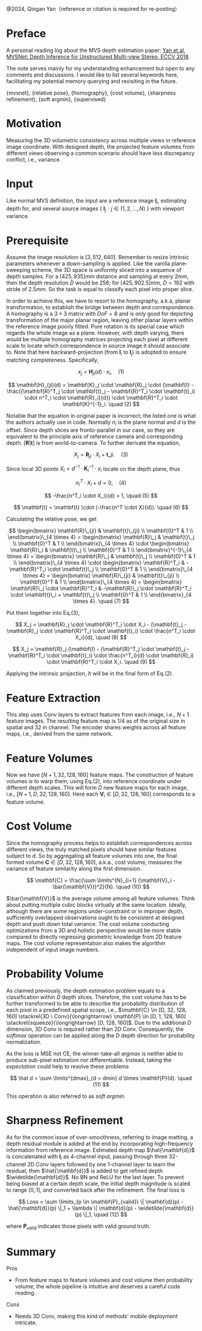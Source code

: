 @2024, Qingan Yan（reference or citation is required for re-posting）

# Preface
A personal reading log about the MVS depth estimation paper: 
[Yan et al, MVSNet: Depth Inference for Unstructured Multi-view Stereo, ECCV 2018](https://arxiv.org/abs/1804.02505). 

The note serves mainly for my understanding enhancement but open to any comments and discussions. I would like to list several keywords here, facilitating my potential memory querying and revisiting in the future.

{mvsnet}, {relative pose}, {homography}, {cost volume}, {sharpness refinement}, {soft argmin}, {supervised}

# Motivation
Measuring the 3D volumetric consistency across multiple views in reference image coordinate. With designed depth, the projected feature volumes from different views observing a common scenario should have less discrepancy conflict, i.e., variance.

# Input
Like normal MVS definition, the input are a reference image $\mathbf{I}_i$, estimating depth for, and several source images { $\mathbf{I}_j: j \in (1, 2,..., N)$ } with viewport variance.

# Prerequisite
Assume the image resolution is $[3, 512, 640]$. Remember to resize intrinsic parameters whenever a down-sampling is applied. Like the vanilla plane-sweeping scheme, the 3D space is uniformly sliced into a sequence of depth samples. For a $[425, 935] mm$ distance and sampling at every $2 mm$, then the depth resolution $D$ would be 256; for $[425, 902.5] mm$, $D = 192$ with stride of $2.5 mm$. So the task is equal to classify each pixel into proper slice.

In order to achieve this, we have to resort to the homography, a.k.a, planar transformation, to establish the bridge between depth and correspondence. A homography is a $3 \times 3$ matrix with $DoF = 8$ and is only good for depicting transformation of the major planar region, leaving other planar layers within the reference image poorly fitted. Pure rotation is its special case which regards the whole image as a plane. However, with depth varying, there would be multiple homography matrices projecting each pixel at different scale to locate which correspondence in source image it should associate to. Note that here backward-projection (from $\mathbf{I}_i$ to $\mathbf{I}_j$) is adopted to ensure matching completeness. Specifically,

```math
x_j = \mathbf{H}_{ji}(d) \cdot x_i, \quad (1)
```

$$
\mathbf{H}_{ji}(d) = \mathbf{K}_j \cdot \mathbf{R}_j \cdot (\mathbf{I} - \frac{(\mathbf{R}^T_j \cdot \mathbf{t}_j - \mathbf{R}^T_i \cdot \mathbf{t}_i) \cdot n^T_i \cdot \mathbf{R}_i}{d}) \cdot \mathbf{R}^T_i \cdot \mathbf{K}^{-1}_i. \quad (2)
$$

Notable that the equation in original paper is incorrect; the listed one is what the authors actually use in code. Normally $n_i$ is the plane normal and $d$ is the offset. Since depth slices are fronto-parallel in our case, so they are equivalent to the principle axis of reference camera and corresponding depth. $[\mathbf{R} | \mathbf{t}]$ is from world-to-camera. To further derivate the equation,

$$
%\begin{equation}
X_j = \mathbf{R}_{ ji } \cdot X_i + \mathbf{t}\_{ji}. \quad (3)
%\end{equation}
$$

Since local 3D points $X_i = d^{-1} \cdot \mathbf{K}^{-1}_i \cdot x_i$ locate on the depth plane, thus

$$
n^T_i \cdot X_i + d = 0, \quad (4)
$$

$$
-\frac{n^T_i \cdot X_i}{d} = 1, \quad (5)
$$

$$
\mathbf{t} = \mathbf{t} \cdot (-\frac{n^T \cdot X}{d}). \quad (6)
$$

Calculating the relative pose, we get

$$
\begin{bmatrix}
\mathbf{R}\_{ji} & \mathbf{t}\_{ji} \\
\mathbf{0}^T & 1 \\
\end{bmatrix}\_{4 \times 4} =
\begin{bmatrix}
\mathbf{R}\_j & \mathbf{t}\_j \\
\mathbf{0}^T & 1 \\
\end{bmatrix}\_{4 \times 4} 
\cdot
\begin{bmatrix}
\mathbf{R}\_i & \mathbf{t}\_j \\
\mathbf{0}^T & 1 \\
\end{bmatrix}^{-1}\_{4 \times 4} =
\begin{bmatrix}
\mathbf{R}\_j & \mathbf{t}\_j \\
\mathbf{0}^T & 1 \\
\end{bmatrix}\_{4 \times 4} \cdot
\begin{bmatrix}
\mathbf{R}^T_i & -\mathbf{R}^T_i \cdot \mathbf{t}\_j \\
\mathbf{0}^T & 1 \\
\end{bmatrix}\_{4 \times 4} =
\begin{bmatrix}
\mathbf{R}\_{ji} & \mathbf{t}\_{ji} \\
\mathbf{0}^T & 1 \\
\end{bmatrix}\_{4 \times 4} =
\begin{bmatrix}
\mathbf{R}\_j \cdot \mathbf{R}^T_i & -\mathbf{R}\_j \cdot \mathbf{R}^T_i \cdot \mathbf{t}\_i + \mathbf{t}\_j \\
\mathbf{0}^T & 1 \\
\end{bmatrix}_{4 \times 4}. \quad (7)
$$

Put them together into Eq.(3),

$$
X_j = \mathbf{R}_j \cdot \mathbf{R}^T_i \cdot X_i - (\mathbf{t}_j - \mathbf{R}_j \cdot \mathbf{R}^T_i \cdot \mathbf{t}_i) \cdot \frac{n^T_i \cdot X_i}{d}, \quad (8)
$$

$$
X_j = \mathbf{R}_j (\mathbf{I} - (\mathbf{R}^T_j \cdot \mathbf{t}_j - \mathbf{R}^T_i \cdot \mathbf{t}_i) \cdot \frac{n^T_i}{d} \cdot \mathbf{R}_i) \cdot \mathbf{R}^T_i \cdot X_i. \quad (9)
$$

Applying the intrinsic projection, it will be in the final form of Eq.(2).

# Feature Extraction
This step uses Conv layers to extract features from each image, i.e., $N + 1$ feature images. The resulting feature map is $1 / 4$ as of the original size in spatial and $32$ in channel. The encoder shares weights across all feature maps, i.e., derived from the same network.

# Feature Volumes
Now we have $[N + 1, 32, 128, 160]$ feature maps. The construction of feature volumes is to warp them, using Eq.(2), into reference coordinate under different depth scales. This will form $D$ new feature maps for each image, i.e., $[N + 1, D, 32, 128, 160]$. Here each $\mathbf{V}_i \in [D, 32, 128, 160]$ corresponds to a feature volume.

# Cost Volume
Since the homography process helps to establish correspondences across different views, the truly matched pixels should have similar features subject to $d$. So by aggregating all feature volumes into one, the final formed volume $\mathbf{C} \in [D, 32, 128, 160]$, a.k.a., cost volume, measures the variance of feature similarity along the first dimension. 

$$
\mathbf{C} = \frac{\sum \limits^{N}_{i=1} (\mathbf{V}_i - \bar{\mathbf{V}})^2}{N}. \quad (10)
$$

$\bar{\mathbf{V}}$ is the average volume among all feature volumes. Think about putting multiple cubic blocks virtually at the same location. Ideally, although there are some regions under-constraint or in improper depth, sufficiently overlapped observations ought to be consistent at designed depth and push down total variance. The cost volume conducting optimizations from a 3D and holistic perspective would be more stable compared to directly regressing geometric knowledge from 2D feature maps. The cost volume representation also makes the algorithm independent of input image numbers.

# Probability Volume
As claimed previously, the depth estimation problem equals to a classification within $D$ depth slices. Therefore, the cost volume has to be further transformed to be able to describe the probability distribution of each pixel in a predefined spatial scope, i.e., $\mathbf{C} \in [D, 32, 128, 160] \stackrel{3D \ Conv}{\longrightarrow} \mathbf{P} \in [D, 1, 128, 160] \stackrel{squeeze}{\longrightarrow} [D, 128, 160]$. Due to the additional $D$ dimension, 3D Conv is required rather than 2D Conv. Consequently, the $softmax$ operation can be applied along the $D$ depth direction for probability normalization.

As the loss is MSE not CE, the winner-take-all $argmax$ is neither able to produce sub-pixel estimation nor differentiable. Instead, taking the $expectation$ could help to resolve these problems

$$
\hat d = \sum \limits^{dmax}_{d = dmin} d \times \mathbf{P}(d). \quad (11)
$$

This operation is also referred to as $soft \ argmin$.

# Sharpness Refinement
As for the common issue of over-smoothness, referring to image matting, a depth residual module is added at the end by incorporating high-frequency information from reference image. Estimated depth map $\hat{\mathbf{d}}$ is concatenated with $\mathbf{I}_i$ as 4-channel input, passing through three 32-channel 2D Conv layers followed by one 1-channel layer to learn the residual, then $\hat{\mathbf{d}}$ is added to get refined depth $\widetilde{\mathbf{d}}$. No BN and ReLU for the last layer. To prevent being biased at a certain depth scale, the initial depth magnitude is scaled to range $[0, 1]$, and converted back after the refinement. The final loss is

$$
Loss = \sum \limits_{p \in \mathbf{P}_{valid}} \| \mathbf{d}(p) - \hat{\mathbf{d}}(p) \|_1 + \lambda \| \mathbf{d}(p) - \widetilde{\mathbf{d}}(p) \|_1, \quad (12)
$$

where $\mathbf{P}_{valid}$ indicates those pixels with valid ground truth.

# Summary
Pros
- From feature maps to feature volumes and cost volume then probability volume, the whole pipeline is intuitive and deserves a careful code reading.

Cons
- Needs 3D Conv, making this kind of methods' mobile deployment intricate.
